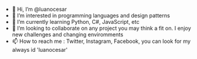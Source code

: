 - 👋 Hi, I’m @luanocesar
- 👀 I’m interested in programming languages and design patterns
- 🌱 I’m currently learning Python, C#, JavaScript, etc
- 💞️ I’m looking to collaborate on any project you may think a fit on. I enjoy new challenges and changing enviromments
- 📫 How to reach me : Twitter, Instagram, Facebook, you can look for my always id 'luanocesar'

<!---
luanocesar/luanocesar is a ✨ special ✨ repository because its `README.md` (this file) appears on your GitHub profile.
You can click the Preview link to take a look at your changes.
--->
